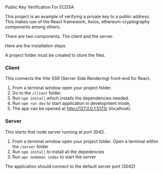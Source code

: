 Public Key Verification For ECDSA

This project is an example of verifying a private key to a public address. This makes
use of the React framework, Axios, ethereum-cryptography components among others.

There are two components. The client and the server.

Here are the installation steps.

A project folder must be created to store the files.

### Client

This connects the Vite SSR (Server Side Rendering) front-end for React.

1. From a terminal window open your project folder.
2. Go to the `/client` folder.
3. Run `npm install` which installs the dependencies needed.
4. Run `npm run dev` to start application in development mode,
5. The app can be opened at http://127.0.0.1:5173/ (localhost).

### Server

This starts that node server running at port 3042.

1. From a terminal window open your project folder.
   Open a terminal within the `/server` folder
2. Run `npm install` to install all the depedencies
3. Run `apx nodemon index` to start the server

The application should connect to the default server port (3042)
